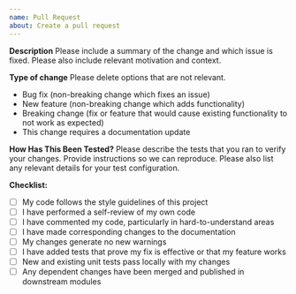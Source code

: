 ```yaml
---
name: Pull Request
about: Create a pull request
---
```


**Description**
Please include a summary of the change and which issue is fixed. Please also include relevant motivation and context.

**Type of change**
Please delete options that are not relevant.
- Bug fix (non-breaking change which fixes an issue)
- New feature (non-breaking change which adds functionality)
- Breaking change (fix or feature that would cause existing functionality to not work as expected)
- This change requires a documentation update

**How Has This Been Tested?**
Please describe the tests that you ran to verify your changes. Provide instructions so we can reproduce. Please also list any relevant details for your test configuration.

**Checklist:**
- [ ] My code follows the style guidelines of this project
- [ ] I have performed a self-review of my own code
- [ ] I have commented my code, particularly in hard-to-understand areas
- [ ] I have made corresponding changes to the documentation
- [ ] My changes generate no new warnings
- [ ] I have added tests that prove my fix is effective or that my feature works
- [ ] New and existing unit tests pass locally with my changes
- [ ] Any dependent changes have been merged and published in downstream modules